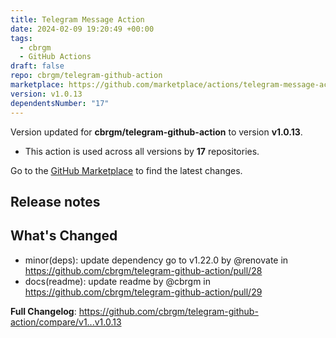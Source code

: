 ```yaml
---
title: Telegram Message Action
date: 2024-02-09 19:20:49 +00:00
tags:
  - cbrgm
  - GitHub Actions
draft: false
repo: cbrgm/telegram-github-action
marketplace: https://github.com/marketplace/actions/telegram-message-action
version: v1.0.13
dependentsNumber: "17"
---
```



Version updated for **cbrgm/telegram-github-action** to version **v1.0.13**.
- This action is used across all versions by **17** repositories.

Go to the [GitHub Marketplace](https://github.com/marketplace/actions/telegram-message-action) to find the latest changes.

## Release notes

## What's Changed
* minor(deps): update dependency go to v1.22.0 by @renovate in https://github.com/cbrgm/telegram-github-action/pull/28
* docs(readme): update readme by @cbrgm in https://github.com/cbrgm/telegram-github-action/pull/29


**Full Changelog**: https://github.com/cbrgm/telegram-github-action/compare/v1...v1.0.13
